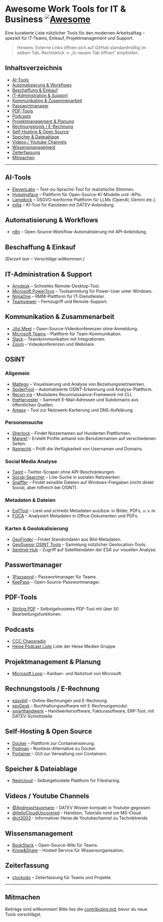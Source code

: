# Awesome Work Tools for IT & Business [![Awesome](https://awesome.re/badge.svg)](https://awesome.re)

Eine kuratierte Liste nützlicher Tools für den modernen Arbeitsalltag – speziell für IT-Teams, Einkauf, Projektmanagement und Support.

> Hinweis: Externe Links öffnen sich auf GitHub standardmäßig im selben Tab. Rechtsklick → „In neuem Tab öffnen“ empfohlen.

## Inhaltsverzeichnis

- [AI-Tools](#ai-tools)
- [Automatisierung & Workflows](#automatisierung--workflows)
- [Beschaffung & Einkauf](#beschaffung--einkauf)
- [IT-Administration & Support](#it-administration--support)
- [Kommunikation & Zusammenarbeit](#kommunikation--zusammenarbeit)
- [Passwortmanager](#passwortmanager)
- [PDF-Tools](#pdf-tools)
- [Podcasts](#podcasts)
- [Projektmanagement & Planung](#projektmanagement--planung)
- [Rechnungstools / E-Rechnung](#rechnungstools--e-rechnung)
- [Self-Hosting & Open Source](#self-hosting--open-source)
- [Speicher & Dateiablage](#speicher--dateiablage)
- [Videos / Youtube Channels](#videos--youtube-channels)
- [Wissensmanagement](#wissensmanagement)
- [Zeiterfassung](#zeiterfassung)
- [Mitmachen](#mitmachen)

---

## AI-Tools

- [ElevenLabs](https://elevenlabs.io/de) – Text-zu-Sprache-Tool für realistische Stimmen.
- [Huggingface](https://huggingface.co) – Plattform für Open-Source-KI-Modelle und -APIs.
- [Langdock](https://www.langdock.com) – DSGVO-konforme Plattform für LLMs (OpenAI, Gemini etc.).
- [milia](https://www.milia.io) – KI-Tool für Kanzleien mit DATEV-Anbindung.

## Automatisierung & Workflows

- [n8n](https://n8n.io) – Open-Source-Workflow-Automatisierung mit API-Anbindung.

## Beschaffung & Einkauf

*(Derzeit leer – Vorschläge willkommen.)*

## IT-Administration & Support

- [Anydesk](https://anydesk.com) – Schnelles Remote-Desktop-Tool.
- [Microsoft PowerToys](https://learn.microsoft.com/de-de/windows/powertoys/install) – Toolsammlung für Power-User unter Windows.
- [NinjaOne](https://www.ninjaone.com) – RMM-Plattform für IT-Dienstleister.
- [Teamviewer](https://www.teamviewer.com) – Fernzugriff und Remote-Support.

## Kommunikation & Zusammenarbeit

- [Jitsi Meet](https://meet.jit.si) – Open-Source-Videokonferenzen ohne Anmeldung.
- [Microsoft Teams](https://www.microsoft.com/de-de/microsoft-teams) – Plattform für Team-Kommunikation.
- [Slack](https://slack.com) – Teamkommunikation mit Integrationen.
- [Zoom](https://zoom.us) – Videokonferenzen und Webinare.

## OSINT

### Allgemein

- [Maltego](https://www.maltego.com/) – Visualisierung und Analyse von Beziehungsnetzwerken.
- [SpiderFoot](https://www.spiderfoot.net/) – Automatisierte OSINT-Erkennung und Analyse-Plattform.
- [Recon-ng](https://github.com/lanmaster53/recon-ng) – Modulares Reconnaissance-Framework mit CLI.
- [theHarvester](https://github.com/laramies/theHarvester) – Sammelt E-Mail-Adressen und Subdomains aus öffentlichen Quellen.
- [Amass](https://github.com/owasp-amass/amass) – Tool zur Netzwerk-Kartierung und DNS-Aufklärung.

### Personensuche

- [Sherlock](https://github.com/sherlock-project/sherlock) – Findet Nutzernamen auf Hunderten Plattformen.
- [Maigret](https://github.com/soxoj/maigret) – Erstellt Profile anhand von Benutzernamen auf verschiedenen Seiten.
- [Namechk](https://namechk.com/) – Prüft die Verfügbarkeit von Usernamen und Domains.

### Social Media Analyse

- [Twint](https://github.com/twintproject/twint) – Twitter-Scraper ohne API-Beschränkungen.
- [Social-Searcher](https://www.social-searcher.com/) – Live-Suche in sozialen Netzwerken.
- [Snaffler](https://github.com/SnaffCon/Snaffler) – Findet sensible Dateien auf Windows-Freigaben (nicht direkt Social, aber hilfreich bei OSINT).

### Metadaten & Dateien

- [ExifTool](https://exiftool.org/) – Liest und schreibt Metadaten aus/bzw. in Bilder, PDFs, u. v. m.
- [FOCA](https://www.elevenpaths.com/labstools/foca/index.html) – Analysiert Metadaten in Office-Dokumenten und PDFs.

### Karten & Geolokalisierung

- [GeoFinder](https://github.com/maldevel/GeoFinder) – Findet Standortdaten aus Bild-Metadaten.
- [GeoGuessr OSINT Tools](https://github.com/commando849/geoguessr-osint) – Sammlung nützlicher Geolocation-Tools.
- [Sentinel Hub](https://www.sentinel-hub.com/) – Zugriff auf Satellitendaten der ESA zur visuellen Analyse.

## Passwortmanager

- [1Password](https://1password.com) – Passwortmanager für Teams.
- [KeePass](https://keepass.info) – Open-Source-Passwortmanager.

## PDF-Tools

- [Stirling PDF](https://stirlingpdf.io) – Selbstgehostetes PDF-Tool mit über 50 Bearbeitungsfunktionen.

## Podcasts
- [CCC Chaosradio](https://chaosradio.de/about)
- [Heise Podcast Liste](https://www.heise.de/Hoeren-Sie-von-uns-unsere-Podcasts-4206659.html) Liste der Heise Medien Gruppe

## Projektmanagement & Planung

- [Microsoft Loop](https://loop.microsoft.com) – Kanban- und Notiztool von Microsoft.

## Rechnungstools / E-Rechnung

- [easybill](https://www.easybill.de) – Online-Rechnungen und E-Rechnung.
- [sevDesk](https://sevdesk.com) – Buchhaltungssoftware mit E-Rechnungsmodul.
- [smarthandwerk](https://www.smarthandwerk.de) – Handwerkersoftware, Fakturasoftware, ERP-Tool, mit DATEV-Schnittstelle

## Self-Hosting & Open Source

- [Docker](https://www.docker.com) – Plattform zur Containerisierung.
- [Podman](https://podman.io) – Rootless-Alternative zu Docker.
- [Portainer](https://www.portainer.io) – GUI zur Verwaltung von Containern.

## Speicher & Dateiablage

- [Nextcloud](https://nextcloud.com) – Selbstgehostete Plattform für Filesharing.

## Videos / Youtube Channels

- [@AndreasHausmann](https://www.youtube.com/c/AndreasHausmann) - DATEV Wissen kompakt in Youtube gegossen
- [@itelioCloudUncovered](https://www.youtube.com/@itelioCloudUncovered) - Handson, Tutorials rund um MS-Cloud
- [@ct3003](https://www.youtube.com/@ct3003) - Informativer Heise.de Youtubechannel zu Techniktrends

## Wissensmanagement

- [BookStack](https://www.bookstackapp.com) – Open-Source-Wiki für Teams.
- [Know&Share](https://www.knowandshare.com) – Hosted Service für Wissensorganisation.

## Zeiterfassung

- [clockodo](https://www.clockodo.de) – Zeiterfassung für Teams und Projekte.

---

## Mitmachen

Beiträge sind willkommen! Bitte lies die [contributing.md](contributing.md), bevor du neue Tools vorschlägst.
